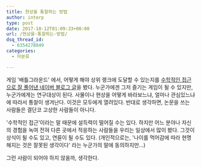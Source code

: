 ```yaml
---
title: 현상을 통찰하는 방법
author: interp
type: post
date: 2017-10-12T01:09:33+00:00
url: /현상을-통찰하는-방법/
dsq_thread_id:
  - 6354278049
categories:
  - 미분류

---
```

게임 '배틀그라운드' 에서, 어떻게 해야 상위 랭크에 도달할 수 있는지를 [수학적인 접근으로 잘 풀어낸 네이버 블로그 글][1]을 봤다. 누군가에겐 그저 즐기는 게임이 될 수 있지만, 누군가에게는 연구대상이 된다. 사물이나 현상을 어떻게 바라보느냐, 얼마나 관심있느냐에 따라서 통찰이 생겨난다. 이것은 모두에게 열려있다. 반대로 생각하면, 논문을 쓰는 사람들은 결단코 고상한 사람들이 아니다.

'수학적인 접근'이라는 말 때문에 설득력이 떨어질 수는 있다. 하지만 어느 분야나 자신의 경험을 녹여 전혀 다른 곳에서 적응하는 사람들을 우리는 일상에서 많이 봤다. 그것이 상식이 될 수도 있고, 연륜이 될 수도 있다. (개인적으로는, '나이를 먹어감에 따라 현명해지는 것은 잘못된 생각이다' 라는 누군가의 말에 동의하지만&#8230;)

그런 사람이 되어야 하지 않을까, 생각한다.

 [1]: http://blog.naver.com/kyuminsim/221115164331